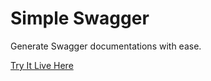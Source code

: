 # Simple Swagger
Generate Swagger documentations with ease.

[Try It Live Here](http://swagger.snowthen.ir)
